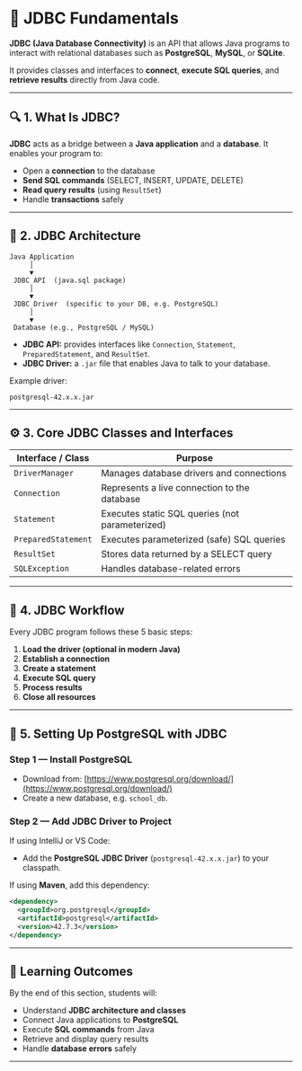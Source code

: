 # 🧠 JDBC Fundamentals

**JDBC (Java Database Connectivity)** is an API that allows Java programs to interact with relational databases
such as **PostgreSQL**, **MySQL**, or **SQLite**.

It provides classes and interfaces to **connect**, **execute SQL queries**, and **retrieve results** directly from Java code.

---

## 🔍 1. What Is JDBC?

**JDBC** acts as a bridge between a **Java application** and a **database**.
It enables your program to:

* Open a **connection** to the database
* **Send SQL commands** (SELECT, INSERT, UPDATE, DELETE)
* **Read query results** (using `ResultSet`)
* Handle **transactions** safely

---

## 🧩 2. JDBC Architecture

```
Java Application
     │
     ▼
 JDBC API  (java.sql package)
     │
     ▼
 JDBC Driver  (specific to your DB, e.g. PostgreSQL)
     │
     ▼
 Database (e.g., PostgreSQL / MySQL)
```

* **JDBC API:** provides interfaces like `Connection`, `Statement`, `PreparedStatement`, and `ResultSet`.
* **JDBC Driver:** a `.jar` file that enables Java to talk to your database.

Example driver:

```text
postgresql-42.x.x.jar
```

---

## ⚙️ 3. Core JDBC Classes and Interfaces

| Interface / Class   | Purpose                                         |
|---------------------|-------------------------------------------------|
| `DriverManager`     | Manages database drivers and connections        |
| `Connection`        | Represents a live connection to the database    |
| `Statement`         | Executes static SQL queries (not parameterized) |
| `PreparedStatement` | Executes parameterized (safe) SQL queries       |
| `ResultSet`         | Stores data returned by a SELECT query          |
| `SQLException`      | Handles database-related errors                 |

---

## 🔑 4. JDBC Workflow

Every JDBC program follows these 5 basic steps:

1. **Load the driver (optional in modern Java)**
2. **Establish a connection**
3. **Create a statement**
4. **Execute SQL query**
5. **Process results**
6. **Close all resources**

---

## 🧰 5. Setting Up PostgreSQL with JDBC

### Step 1 — Install PostgreSQL

* Download from: [https://www.postgresql.org/download/](https://www.postgresql.org/download/)
* Create a new database, e.g. `school_db`.

### Step 2 — Add JDBC Driver to Project

If using IntelliJ or VS Code:

* Add the **PostgreSQL JDBC Driver** (`postgresql-42.x.x.jar`) to your classpath.

If using **Maven**, add this dependency:

```xml
<dependency>
  <groupId>org.postgresql</groupId>
  <artifactId>postgresql</artifactId>
  <version>42.7.3</version>
</dependency>
```

---

## 🧠 Learning Outcomes

By the end of this section, students will:

* Understand **JDBC architecture and classes**
* Connect Java applications to **PostgreSQL**
* Execute **SQL commands** from Java
* Retrieve and display query results
* Handle **database errors** safely

---


